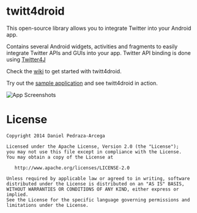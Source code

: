 twitt4droid
===========

This open-source library allows you to integrate Twitter into your Android app.

Contains several Android widgets, activities and fragments to easily integrate Twitter APIs and GUIs into your app. Twitter API binding is done using [Twitter4J](http://twitter4j.org/)

Check the [wiki](https://github.com/dan-zx/twitt4droid/wiki) to get started with twitt4droid.

Try out the [sample application](https://dl.dropboxusercontent.com/u/1995295/apps/twitt4droid_app.apk) and see twitt4droid in action.

![App Screenshots](https://dl.dropboxusercontent.com/u/1995295/img/twitt4droid/app-screenshots.png)


License
=======

    Copyright 2014 Daniel Pedraza-Arcega

    Licensed under the Apache License, Version 2.0 (the "License");
    you may not use this file except in compliance with the License.
    You may obtain a copy of the License at

       http://www.apache.org/licenses/LICENSE-2.0

    Unless required by applicable law or agreed to in writing, software
    distributed under the License is distributed on an "AS IS" BASIS,
    WITHOUT WARRANTIES OR CONDITIONS OF ANY KIND, either express or implied.
    See the License for the specific language governing permissions and
    limitations under the License.
